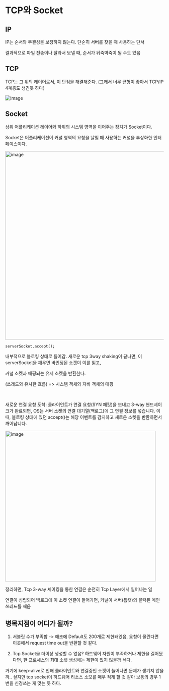 # TCP와 Socket

## IP

IP는 순서와 무결성을 보장하지 않는다. 단순히 서버를 찾을 때 사용하는 단서 

결과적으로 파일 전송이나 잘라서 보낼 때, 순서가 뒤죽박죽이 될 수도 있음

## TCP

TCP는 그 위의 레이어로서, 이 단점을 해결해준다. (그래서 너무 균형이 좋아서 TCP/IP 4계층도 생긴듯 하다)

![image](https://github.com/user-attachments/assets/d2ad11db-27a8-43a7-acf3-d434364d1f5b)

## Socket

상위 어플리케이션 레이어와 하위의 시스템 영역을 이어주는 장치가 Socket이다. 

Socket은 어플리케이션이 커널 영역의 요청을 날릴 때 사용하는 커널을 추상화한 인터페이스이다. 


<img width="598" alt="image" src="https://github.com/user-attachments/assets/a7e381c6-5276-4182-8900-06351875ff4c" />

```
serverSocket.accept();
```

내부적으로 블로킹 상태로 들어감. 새로운 tcp 3way shaking이 끝나면, 이 serverSocket을 깨우면 바인딩된 소켓이 이를 읽고, 

커널 소켓과 매핑되는 유저 소켓을 반환한다. 

(쓰레드와 유사한 흐름) => 시스템 객체와 자바 객체의 매핑

<br>

새로운 연결 요청 도착:
클라이언트가 연결 요청(SYN 패킷)을 보내고 3-way 핸드셰이크가 완료되면,
OS는 서버 소켓의 연결 대기열(백로그)에 그 연결 정보를 넣습니다.
이때, 블로킹 상태에 있던 accept()는 해당 이벤트를 감지하고 새로운 소켓을 반환하면서 깨어납니다.

<img width="478" alt="image" src="https://github.com/user-attachments/assets/b3f3bd14-61d5-4ac2-b410-93a671d12e7f" />

정리하면, Tcp 3-way 셰이킹을 통한 연결은 순전히 Tcp Layer에서 일어나는 일

연결이 성립되어 백로그에 이 소켓 연결이 들어가면, 커널이 서버(톰캣)의 블락된 메인 쓰레드를 깨움

## 병목지점이 어디가 될까?

1. 서블릿 수가 부족함 -> 애초에 Default도 200개로 제한돼있음, 요청이 몰린다면 이곳에서 request time out을 반환할 것 같다.

2. Tcp Socket을 더이상 생성할 수 없음? 하드웨어 자원이 부족하거나 제한을 걸어뒀다면, 한 프로세스의 최대 소켓 생성에는 제한이 있지 않을까 싶다.

거기에 keep-alive로 인해 클라이언트와 연결중인 소켓이 늘어나면 문제가 생기지 않을까.. 싶지만 tcp socket이 하드웨어 리소스 소모를 매우 적게 할 것 같아
보통의 경우 1번을 신경쓰는 게 맞는 듯 하다.








